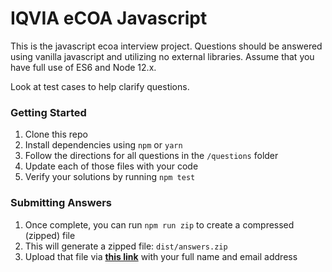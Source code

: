 # IQVIA eCOA Javascript
This is the javascript ecoa interview project. Questions should be answered using vanilla javascript and utilizing no external libraries. Assume that you have full use of ES6 and Node 12.x.

Look at test cases to help clarify questions.

### Getting Started

 1. Clone this repo
 2. Install dependencies using `npm` or `yarn`
 3. Follow the directions for all questions in the `/questions` folder
 4. Update each of those files with your code
 5. Verify your solutions by running `npm test`

### Submitting Answers

  1. Once complete, you can run `npm run zip` to create a compressed (zipped) file
  2. This will generate a zipped file: `dist/answers.zip`
  3. Upload that file via **[this link](https://www.dropbox.com/request/CYYYZpXiV8tpMCts0sXl)** with your full name and email address

